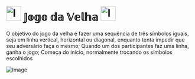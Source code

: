 # <img src="https://i.gifer.com/origin/7c/7c145ab9ffe62056d4eab27d7f940600_w200.gif" alt="Image" height="40" width="40" > 𝕁𝕠𝕘𝕠 𝕕𝕒 𝕍𝕖𝕝𝕙𝕒 <img src="https://i.gifer.com/origin/d5/d5b9ae79f5254caaf0fdcf2affcec5b0_w200.gif" alt="Image" height="40" width="40" >
O objetivo do jogo da velha é fazer uma sequência de três símbolos iguais, seja em linha vertical, horizontal ou diagonal, enquanto tenta impedir que seu adversário faça o mesmo; Quando um dos participantes faz uma linha, ganha o jogo; Começa do início, normalmente trocando os símbolos escolhidos

<img src="https://c.tenor.com/ksUZOe6LgkcAAAAd/jogo-da-velha-adriano-corno-lixo.gif" alt="Image" height=center width=center >
